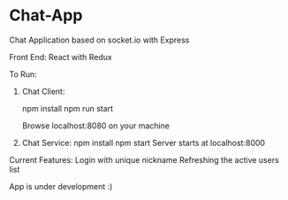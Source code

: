 # Chat-App
Chat Application based on socket.io with Express

Front End: React with Redux

To Run:
1. Chat Client:

   npm install
   npm run start
   
   Browse localhost:8080 on your machine

2. Chat Service:
   npm install
   npm start
   Server starts at localhost:8000

Current Features:
  Login with unique nickname
  Refreshing the active users list
  
 App is under development :)
  
